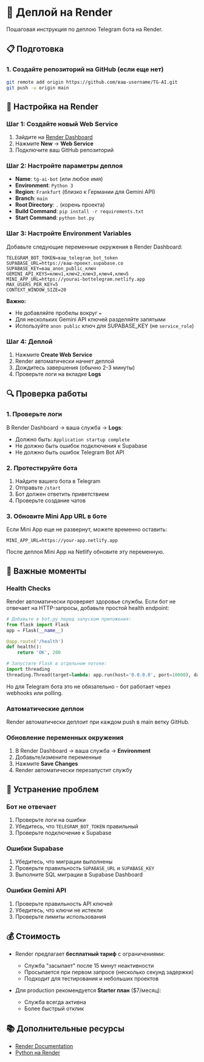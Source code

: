 # 🚀 Деплой на Render

Пошаговая инструкция по деплою Telegram бота на Render.

## 📋 Подготовка

### 1. Создайте репозиторий на GitHub (если еще нет)

```bash
git remote add origin https://github.com/ваш-username/TG-AI.git
git push -u origin main
```

## 🔧 Настройка на Render

### Шаг 1: Создайте новый Web Service

1. Зайдите на [Render Dashboard](https://dashboard.render.com)
2. Нажмите **New** → **Web Service**
3. Подключите ваш GitHub репозиторий

### Шаг 2: Настройте параметры деплоя

- **Name**: `tg-ai-bot` (или любое имя)
- **Environment**: `Python 3`
- **Region**: `Frankfurt` (близко к Германии для Gemini API)
- **Branch**: `main`
- **Root Directory**: `.` (корень проекта)
- **Build Command**: `pip install -r requirements.txt`
- **Start Command**: `python bot.py`

### Шаг 3: Настройте Environment Variables

Добавьте следующие переменные окружения в Render Dashboard:

```
TELEGRAM_BOT_TOKEN=ваш_telegram_bot_token
SUPABASE_URL=https://ваш-проект.supabase.co
SUPABASE_KEY=ваш_anon_public_ключ
GEMINI_API_KEYS=ключ1,ключ2,ключ3,ключ4,ключ5
MINI_APP_URL=https://yourai-bottelegram.netlify.app
MAX_USERS_PER_KEY=5
CONTEXT_WINDOW_SIZE=20
```

**Важно:**
- Не добавляйте пробелы вокруг `=`
- Для нескольких Gemini API ключей разделяйте запятыми
- Используйте `anon public` ключ для SUPABASE_KEY (не `service_role`)

### Шаг 4: Деплой

1. Нажмите **Create Web Service**
2. Render автоматически начнет деплой
3. Дождитесь завершения (обычно 2-3 минуты)
4. Проверьте логи на вкладке **Logs**

## 🔍 Проверка работы

### 1. Проверьте логи

В Render Dashboard → ваша служба → **Logs**:

- Должно быть: `Application startup complete`
- Не должно быть ошибок подключения к Supabase
- Не должно быть ошибок Telegram Bot API

### 2. Протестируйте бота

1. Найдите вашего бота в Telegram
2. Отправьте `/start`
3. Бот должен ответить приветствием
4. Проверьте создание чатов

### 3. Обновите Mini App URL в боте

Если Mini App еще не развернут, можете временно оставить:
```
MINI_APP_URL=https://your-app.netlify.app
```

После деплоя Mini App на Netlify обновите эту переменную.

## 📝 Важные моменты

### Health Checks

Render автоматически проверяет здоровье службы. Если бот не отвечает на HTTP-запросы, добавьте простой health endpoint:

```python
# Добавьте в bot.py перед запуском приложения:
from flask import Flask
app = Flask(__name__)

@app.route('/health')
def health():
    return 'OK', 200

# Запустите Flask в отдельном потоке:
import threading
threading.Thread(target=lambda: app.run(host='0.0.0.0', port=10000), daemon=True).start()
```

Но для Telegram бота это не обязательно - бот работает через webhooks или polling.

### Автоматические деплои

Render автоматически деплоит при каждом push в main ветку GitHub.

### Обновление переменных окружения

1. В Render Dashboard → ваша служба → **Environment**
2. Добавьте/измените переменные
3. Нажмите **Save Changes**
4. Render автоматически перезапустит службу

## 🔧 Устранение проблем

### Бот не отвечает

1. Проверьте логи на ошибки
2. Убедитесь, что `TELEGRAM_BOT_TOKEN` правильный
3. Проверьте подключение к Supabase

### Ошибки Supabase

1. Убедитесь, что миграции выполнены
2. Проверьте правильность `SUPABASE_URL` и `SUPABASE_KEY`
3. Выполните SQL миграции в Supabase Dashboard

### Ошибки Gemini API

1. Проверьте правильность API ключей
2. Убедитесь, что ключи не истекли
3. Проверьте лимиты использования

## 💰 Стоимость

- Render предлагает **бесплатный тариф** с ограничениями:
  - Служба "засыпает" после 15 минут неактивности
  - Просыпается при первом запросе (несколько секунд задержки)
  - Подходит для тестирования и небольших проектов

- Для production рекомендуется **Starter план** ($7/месяц):
  - Служба всегда активна
  - Более быстрый отклик

## 📚 Дополнительные ресурсы

- [Render Documentation](https://render.com/docs)
- [Python на Render](https://render.com/docs/deploy-python)


